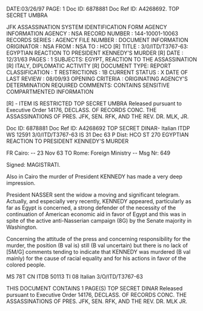 DATE:03/26/97
PAGE: 1
Doc ID: 6878881
Doc Ref ID: A4268692.
TOP SECRET UMBRA

JFK ASSASSINATION SYSTEM
IDENTIFICATION FORM
AGENCY INFORMATION
AGENCY : NSA
RECORD NUMBER : 144-10001-10063
RECORDS SERIES :
AGENCY FILE NUMBER :
DOCUMENT INFORMATION
ORIGINATOR : NSA
FROM : NSA
TO : HCO [R]
TITLE :
3/0/ITD/T3767-63: EGYPTIAN REACTION TO PRESIDENT KENNEDY'S MURDER [R]
DATE : 12/31/63
PAGES : 1
SUBJECTS:
EGYPT, REACTION TO THE ASSASSINATION [R]
ITALY, DIPLOMATIC ACTIVITY [R]
DOCUMENT TYPE: REPORT
CLASSIFICATION : T
RESTRICTIONS : 1B
CURRENT STATUS : X
DATE OF LAST REVIEW : 08/09/93
OPENING CRITERIA :
ORIGINATING AGENCY'S DETERMINATION REQUIRED
COMMENTS:
CONTAINS SENSITIVE COMPARTMENTED INFORMATION

[R] - ITEM IS RESTRICTED
TOP SECRET UMBRA
Released pursuant to Executive Order 14176, DECLASS. OF RECORDS CONC. THE ASSASSINATIONS OF PRES. JFK, SEN.
RFK, AND THE REV. DR. MLK, JR.

Doc ID: 6878881
Doc Ref ID: A4268692
TOP SECRET DINAR-
Italian ITDP WS 12591 3/0/ITD/T3767-63
IS 31 Dec 63 P
Dist: HCO
ST 270
EGYPTIAN REACTION TO PRESIDENT KENNEDY'S MURDER

FR Cairo: -- 23 Nov 63
TO Rome: Foreign Ministry --
Msg Nr: 649

Signed: MAGISTRATI.

Also in Cairo the murder of President KENNEDY has made a
very deep impression.

President NASSER sent the widow a moving and significant
telegram. Actually, and especially very recently, KENNEDY
appeared, particularly as far as Egypt is concerned, a strong
defender of the necessity of the continuation of American economic
aid in favor of Egypt and this was in spite of the active
anti-Nasserian campaign (8G) by the Senate majority in Washington.

Concerning the attitude of the press and concerning
responsibility for the murder, the position (B val is) still
(B val uncertain) but there is no lack of [5M/G] comments
tending to indicate that KENNEDY was murdered (B val mainly)
for the cause of racial equality and for his actions in favor
of the colored people.

MS 78T CN ITDB 50113 ΤΙ
08
Italian 3/O/ITD/T3767-63

THIS DOCUMENT CONTAINS 1 PAGE(S)
TOP SECRET DINAR
Released pursuant to Executive Order 14176, DECLASS. OF RECORDS CONC. THE ASSASSINATIONS OF PRES. JFK, SEN.
RFK, AND THE REV. DR. MLK JR.
